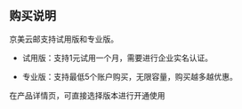 ## 购买说明

京美云邮支持试用版和专业版。

- 试用版：支持1元试用一个月，需要进行企业实名认证。

- 专业版：支持最低5个账户购买，无限容量，购买越多越优惠。

在产品详情页，可直接选择版本进行开通使用




